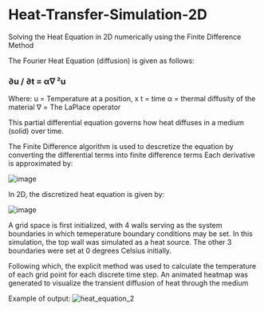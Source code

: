# Heat-Transfer-Simulation-2D
Solving the Heat Equation in 2D numerically using the Finite Difference Method 

The Fourier Heat Equation (diffusion) is given as follows:

### ∂u / ∂t = α∇ ²u

Where:
u = Temperature at a position, x
t = time
α = thermal diffusity of the material
∇ = The LaPlace operator

This partial differential equation governs how heat diffuses in a medium (solid) over time.

The Finite Difference algorithm is used to descretize the equation by converting the differential terms into finite difference terms
Each derivative is approximated by:

![image](https://github.com/BrandonTayKaiheng/Heat-Transfer-Simulation-2D/assets/115394445/f745c04e-9e65-4a55-bae7-ba36636c7274)

In 2D, the discretized heat equation is given by:

![image](https://github.com/BrandonTayKaiheng/Heat-Transfer-Simulation-2D/assets/115394445/4921c211-89d1-498a-9479-10ea51180549)

A grid space is first initialized, with 4 walls serving as the system boundaries in which temeperature boundary conditions may be set. In this simulation, the top wall was simulated as a heat source. The other 3 boundaries were set at 0 degrees Celsius initially.

Following which, the explicit method was used to calculate the temperature of each grid point for each discrete time step. An animated heatmap was generated to visualize the transient diffusion of heat through the medium

Example of output:
![heat_equation_2](https://github.com/BrandonTayKaiheng/Heat-Transfer-Simulation-2D/assets/115394445/703dad2f-f62c-463b-a0dd-dfb81eb2160b)
